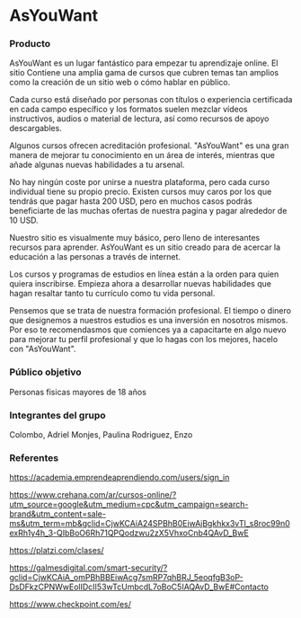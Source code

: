 # AsYouWant
### Producto

AsYouWant es un lugar fantástico para empezar tu aprendizaje online. El sitio Contiene una amplia gama de cursos que cubren temas tan amplios como la creación de un sitio web o cómo hablar en público. 

Cada curso está diseñado por personas con títulos o experiencia certificada en cada campo específico y los formatos suelen mezclar vídeos instructivos, audios o material de lectura, así como recursos de apoyo descargables.

Algunos cursos ofrecen acreditación profesional. "AsYouWant" es una gran manera de mejorar tu conocimiento en un área de interés, mientras que añade algunas nuevas habilidades a tu arsenal.  

No hay ningún coste por unirse a nuestra plataforma, pero cada curso individual tiene su propio precio. Existen cursos muy caros por los que tendrás que pagar hasta 200 USD, pero en muchos casos podrás beneficiarte de las muchas ofertas de nuestra pagina y pagar alrededor de 10 USD.

Nuestro sitio es visualmente muy básico, pero lleno de interesantes recursos para aprender. AsYouWant es un sitio creado para de acercar la educación a las personas a través de internet.

Los cursos y programas de estudios en línea están a la orden para quien quiera inscribirse. Empieza ahora a desarrollar nuevas habilidades que hagan resaltar tanto tu currículo como tu vida personal.

Pensemos que se trata de nuestra formación profesional. El tiempo o dinero que designemos a nuestros estudios es una inversión en nosotros mismos. Por eso te recomendasmos que comiences ya a capacitarte en algo nuevo para mejorar tu perfil profesional y que lo hagas con los mejores, hacelo con "AsYouWant".

### Público objetivo
Personas fisicas mayores de 18 años

### Integrantes del grupo
Colombo, Adriel 
Monjes, Paulina 
Rodriguez, Enzo

### Referentes

https://academia.emprendeaprendiendo.com/users/sign_in

https://www.crehana.com/ar/cursos-online/?utm_source=google&utm_medium=cpc&utm_campaign=search-brand&utm_content=sale-ms&utm_term=mb&gclid=CjwKCAiA24SPBhB0EiwAjBgkhkx3vTl_s8roc99n0exRh1y4h_3-QIbBoO6Rh71QPQodzwu2zX5VhxoCnb4QAvD_BwE

https://platzi.com/clases/

https://galmesdigital.com/smart-security/?gclid=CjwKCAiA_omPBhBBEiwAcg7smRP7qhBRJ_5eoqfgB3oP-DsDFkzCPNWwEolIDcII53wTcUmbcdL7oBoC5IAQAvD_BwE#Contacto

https://www.checkpoint.com/es/

